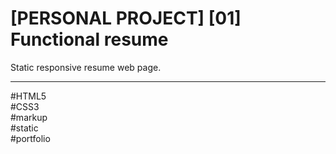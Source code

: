 # [PERSONAL PROJECT] [01] Functional resume
Static responsive resume web page.

---
#HTML5\
#CSS3\
#markup\
#static\
#portfolio